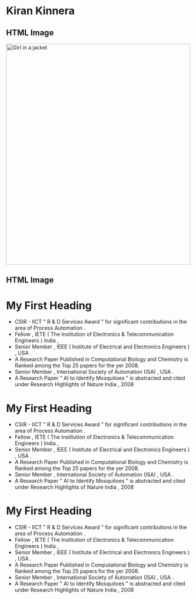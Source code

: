 # Kiran Kinnera 
<html>
<body>

<h2>HTML Image</h2>
<img src="[img_girl.jpg](https://lh6.googleusercontent.com/912NazC54om-dq33ZEclKS--3Fz9dAYeTxWB4Pv-OggVsLPciVBlElKAU8kRSPNLTpJSIixPLkccvrI2PtdDjkJ9n-p5Pfzj_SVZZgg6x9RNKyGDKjSheySVdh1vWB3Hbg=w1280)" alt="Girl in a jacket" width="500" height="600"><h2>HTML Image</h2>
<!-- Paragraph test --> 
<h1>My First Heading</h1>
<ul>
<li>CSIR - IICT " R & D Services Award "  for significant contributions in the area of Process Automation .
<li>Fellow , IETE ( The Institution of Electronics & Telecommunication Engineers ) India ,  
<li>Senior Member , IEEE ( Institute of Electrical and Electronics Engineers  ) , USA . 
<li>A Research Paper Published in Computational Biology and Chemistry is Ranked among the Top 25 papers for the yer 2008.
<li>Senior Member , International Society of Automation (ISA) , USA .
<li>A Research Paper " AI to Identify Mosquitoes " is abstracted and cited under Research Highlights of Nature India , 2008
</ul>
<h1>My First Heading</h1>
<ul>
<li>CSIR - IICT " R & D Services Award "  for significant contributions in the area of Process Automation .
<li>Fellow , IETE ( The Institution of Electronics & Telecommunication Engineers ) India ,  
<li>Senior Member , IEEE ( Institute of Electrical and Electronics Engineers  ) , USA . 
<li>A Research Paper Published in Computational Biology and Chemistry is Ranked among the Top 25 papers for the yer 2008.
<li>Senior Member , International Society of Automation (ISA) , USA .
<li>A Research Paper " AI to Identify Mosquitoes " is abstracted and cited under Research Highlights of Nature India , 2008
</ul>
<h1>My First Heading</h1>
<ul>
<li>CSIR - IICT " R & D Services Award "  for significant contributions in the area of Process Automation .
<li>Fellow , IETE ( The Institution of Electronics & Telecommunication Engineers ) India ,  
<li>Senior Member , IEEE ( Institute of Electrical and Electronics Engineers  ) , USA . 
<li>A Research Paper Published in Computational Biology and Chemistry is Ranked among the Top 25 papers for the yer 2008.
<li>Senior Member , International Society of Automation (ISA) , USA .
<li>A Research Paper " AI to Identify Mosquitoes " is abstracted and cited under Research Highlights of Nature India , 2008
</ul>
</body>
</html>
